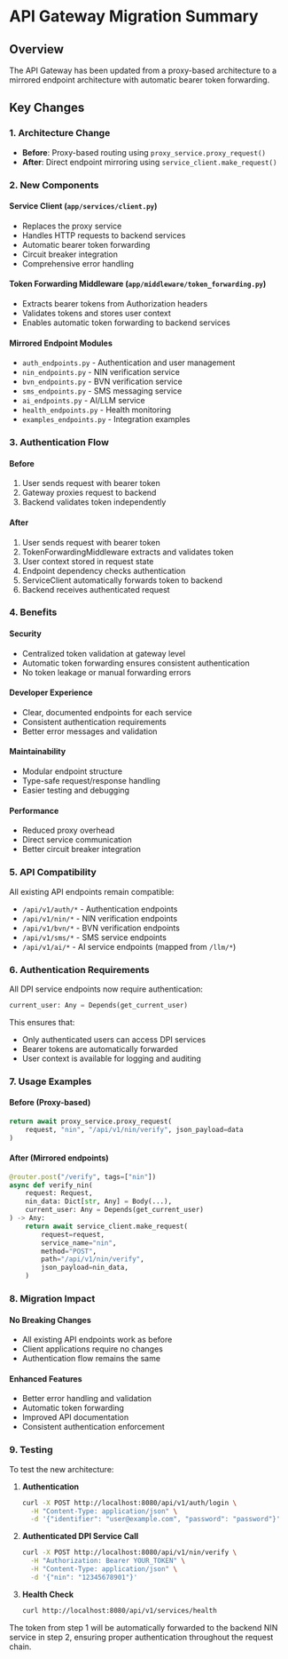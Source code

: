 # API Gateway Migration Summary

## Overview
The API Gateway has been updated from a proxy-based architecture to a mirrored endpoint architecture with automatic bearer token forwarding.

## Key Changes

### 1. Architecture Change
- **Before**: Proxy-based routing using `proxy_service.proxy_request()`
- **After**: Direct endpoint mirroring using `service_client.make_request()`

### 2. New Components

#### Service Client (`app/services/client.py`)
- Replaces the proxy service
- Handles HTTP requests to backend services
- Automatic bearer token forwarding
- Circuit breaker integration
- Comprehensive error handling

#### Token Forwarding Middleware (`app/middleware/token_forwarding.py`)
- Extracts bearer tokens from Authorization headers
- Validates tokens and stores user context
- Enables automatic token forwarding to backend services

#### Mirrored Endpoint Modules
- `auth_endpoints.py` - Authentication and user management
- `nin_endpoints.py` - NIN verification service
- `bvn_endpoints.py` - BVN verification service
- `sms_endpoints.py` - SMS messaging service
- `ai_endpoints.py` - AI/LLM service
- `health_endpoints.py` - Health monitoring
- `examples_endpoints.py` - Integration examples

### 3. Authentication Flow

#### Before
1. User sends request with bearer token
2. Gateway proxies request to backend
3. Backend validates token independently

#### After
1. User sends request with bearer token
2. TokenForwardingMiddleware extracts and validates token
3. User context stored in request state
4. Endpoint dependency checks authentication
5. ServiceClient automatically forwards token to backend
6. Backend receives authenticated request

### 4. Benefits

#### Security
- Centralized token validation at gateway level
- Automatic token forwarding ensures consistent authentication
- No token leakage or manual forwarding errors

#### Developer Experience
- Clear, documented endpoints for each service
- Consistent authentication requirements
- Better error messages and validation

#### Maintainability
- Modular endpoint structure
- Type-safe request/response handling
- Easier testing and debugging

#### Performance
- Reduced proxy overhead
- Direct service communication
- Better circuit breaker integration

### 5. API Compatibility

All existing API endpoints remain compatible:
- `/api/v1/auth/*` - Authentication endpoints
- `/api/v1/nin/*` - NIN verification endpoints
- `/api/v1/bvn/*` - BVN verification endpoints
- `/api/v1/sms/*` - SMS service endpoints
- `/api/v1/ai/*` - AI service endpoints (mapped from `/llm/*`)

### 6. Authentication Requirements

All DPI service endpoints now require authentication:
```python
current_user: Any = Depends(get_current_user)
```

This ensures that:
- Only authenticated users can access DPI services
- Bearer tokens are automatically forwarded
- User context is available for logging and auditing

### 7. Usage Examples

#### Before (Proxy-based)
```python
return await proxy_service.proxy_request(
    request, "nin", "/api/v1/nin/verify", json_payload=data
)
```

#### After (Mirrored endpoints)
```python
@router.post("/verify", tags=["nin"])
async def verify_nin(
    request: Request,
    nin_data: Dict[str, Any] = Body(...),
    current_user: Any = Depends(get_current_user)
) -> Any:
    return await service_client.make_request(
        request=request,
        service_name="nin",
        method="POST",
        path="/api/v1/nin/verify",
        json_payload=nin_data,
    )
```

### 8. Migration Impact

#### No Breaking Changes
- All existing API endpoints work as before
- Client applications require no changes
- Authentication flow remains the same

#### Enhanced Features
- Better error handling and validation
- Automatic token forwarding
- Improved API documentation
- Consistent authentication enforcement

### 9. Testing

To test the new architecture:

1. **Authentication**
   ```bash
   curl -X POST http://localhost:8080/api/v1/auth/login \
     -H "Content-Type: application/json" \
     -d '{"identifier": "user@example.com", "password": "password"}'
   ```

2. **Authenticated DPI Service Call**
   ```bash
   curl -X POST http://localhost:8080/api/v1/nin/verify \
     -H "Authorization: Bearer YOUR_TOKEN" \
     -H "Content-Type: application/json" \
     -d '{"nin": "12345678901"}'
   ```

3. **Health Check**
   ```bash
   curl http://localhost:8080/api/v1/services/health
   ```

The token from step 1 will be automatically forwarded to the backend NIN service in step 2, ensuring proper authentication throughout the request chain.